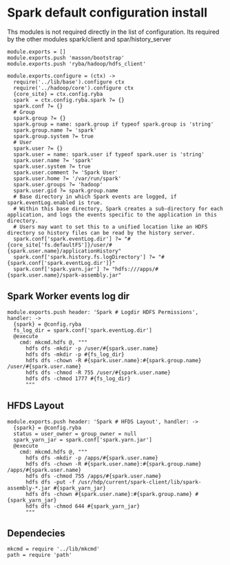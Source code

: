# Spark default configuration install

Ths modules is not required directly in the list of configuration.
Its required by the other modules spark/client and spar/history_server



    module.exports = []
    module.exports.push 'masson/bootstrap'
    module.exports.push 'ryba/hadoop/hdfs_client'

    module.exports.configure = (ctx) ->
      require('../lib/base').configure ctx
      require('../hadoop/core').configure ctx
      {core_site} = ctx.config.ryba
      spark  = ctx.config.ryba.spark ?= {}
      spark.conf ?= {}
      # Group
      spark.group ?= {}
      spark.group = name: spark.group if typeof spark.group is 'string'
      spark.group.name ?= 'spark'
      spark.group.system ?= true
      # User
      spark.user ?= {}
      spark.user = name: spark.user if typeof spark.user is 'string'
      spark.user.name ?= 'spark'
      spark.user.system ?= true
      spark.user.comment ?= 'Spark User'
      spark.user.home ?= '/var/run/spark'
      spark.user.groups ?= 'hadoop'
      spark.user.gid ?= spark.group.name
      # Base directory in which Spark events are logged, if spark.eventLog.enabled is true.
      # Within this base directory, Spark creates a sub-directory for each application, and logs the events specific to the application in this directory.
      # Users may want to set this to a unified location like an HDFS directory so history files can be read by the history server.
      spark.conf['spark.eventLog.dir'] ?= "#{core_site['fs.defaultFS']}/user/#{spark.user.name}/applicationHistory"
      spark.conf['spark.history.fs.logDirectory'] ?= "#{spark.conf['spark.eventLog.dir']}"
      spark.conf['spark.yarn.jar'] ?= "hdfs:///apps/#{spark.user.name}/spark-assembly.jar"


## Spark Worker events log dir

    module.exports.push header: 'Spark # Logdir HDFS Permissions', handler: ->
      {spark} = @config.ryba
      fs_log_dir = spark.conf['spark.eventLog.dir']
      @execute
        cmd: mkcmd.hdfs @, """
          hdfs dfs -mkdir -p /user/#{spark.user.name}
          hdfs dfs -mkdir -p #{fs_log_dir}
          hdfs dfs -chown -R #{spark.user.name}:#{spark.group.name} /user/#{spark.user.name}
          hdfs dfs -chmod -R 755 /user/#{spark.user.name}
          hdfs dfs -chmod 1777 #{fs_log_dir}
          """

## HFDS Layout

    module.exports.push header: 'Spark # HFDS Layout', handler: ->
      {spark} = @config.ryba
      status = user_owner = group_owner = null
      spark_yarn_jar = spark.conf['spark.yarn.jar']
      @execute
        cmd: mkcmd.hdfs @, """
          hdfs dfs -mkdir -p /apps/#{spark.user.name}
          hdfs dfs -chown -R #{spark.user.name}:#{spark.group.name} /apps/#{spark.user.name}
          hdfs dfs -chmod 755 /apps/#{spark.user.name}
          hdfs dfs -put -f /usr/hdp/current/spark-client/lib/spark-assembly-*.jar #{spark_yarn_jar}
          hdfs dfs -chown #{spark.user.name}:#{spark.group.name} #{spark_yarn_jar}
          hdfs dfs -chmod 644 #{spark_yarn_jar}
          """
  
## Dependecies

    mkcmd = require '../lib/mkcmd'
    path = require 'path'

